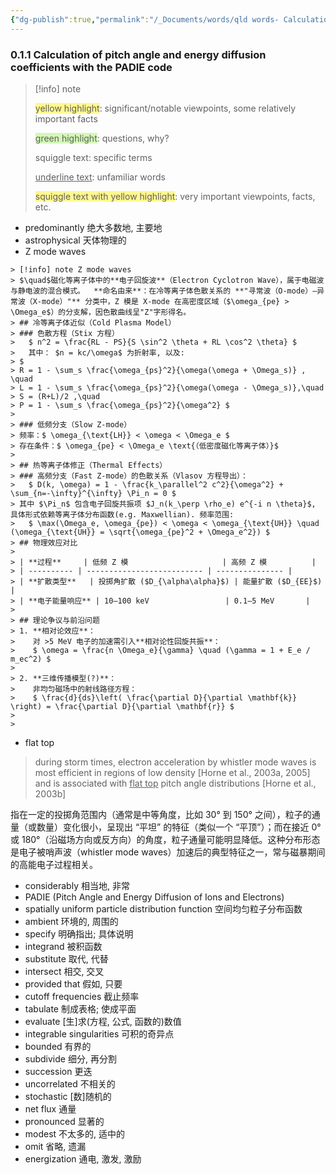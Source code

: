 ```yaml
---
{"dg-publish":true,"permalink":"/_Documents/words/qld words- Calculation of pitch angle and energy diffusion coefficients with the PADIE code/","noteIcon":"default","created":"2025-10-23T14:27:10.536+08:00","updated":"2025-09-15T18:43:59.346+08:00"}
---
```


### 0.1.1 Calculation of pitch angle and energy diffusion coefficients with the PADIE code  


> [!info] note
> 
> <span style="background:#fff88f">yellow highlight</span>:  significant/notable viewpoints, some relatively important facts
> 
> <span style="background:#d3f8b6">green highlight</span>:  questions, why?
> 
> squiggle text:  specific terms
>
>  <u>underline text</u>:  unfamiliar words
> 
> <span style="background:#fff88f">squiggle text with yellow highlight</span>:  very important viewpoints, facts, etc.


- predominantly 绝大多数地, 主要地
- astrophysical 天体物理的
- Z mode waves 

```col
> [!info] note Z mode waves
> $\quad$磁化等离子体中的**电子回旋波**（Electron Cyclotron Wave），属于电磁波与静电波的混合模式。  **命名由来**：在冷等离子体色散关系的 **"寻常波（O-mode）–异常波（X-mode）"** 分类中，Z 模是 X-mode 在高密度区域（$\omega_{pe} > \Omega_e$）的分支解，因色散曲线呈"Z"字形得名。
> ## 冷等离子体近似（Cold Plasma Model）  
> ### 色散方程（Stix 方程）
>   $ n^2 = \frac{RL - PS}{S \sin^2 \theta + RL \cos^2 \theta} $
>   其中： $n = kc/\omega$ 为折射率, 以及:
> $
> R = 1 - \sum_s \frac{\omega_{ps}^2}{\omega(\omega + \Omega_s)} , \quad
> L = 1 - \sum_s \frac{\omega_{ps}^2}{\omega(\omega - \Omega_s)},\quad
> S = (R+L)/2 ,\quad
> P = 1 - \sum_s \frac{\omega_{ps}^2}{\omega^2} $
> 
> ### 低频分支（Slow Z-mode）
> 频率：$ \omega_{\text{LH}} < \omega < \Omega_e $
> 存在条件：$ \omega_{pe} < \Omega_e \text{（低密度磁化等离子体）}$
> 
> ## 热等离子体修正（Thermal Effects）
> ### 高频分支（Fast Z-mode）的色散关系（Vlasov 方程导出）：
>   $ D(k, \omega) = 1 - \frac{k_\parallel^2 c^2}{\omega^2} + \sum_{n=-\infty}^{\infty} \Pi_n = 0 $
> 其中 $\Pi_n$ 包含电子回旋共振项 $J_n(k_\perp \rho_e) e^{-i n \theta}$, 具体形式依赖等离子体分布函数(e.g. Maxwellian). 频率范围:
>   $ \max(\Omega_e, \omega_{pe}) < \omega < \omega_{\text{UH}} \quad (\omega_{\text{UH}} = \sqrt{\omega_{pe}^2 + \Omega_e^2}) $
> ## 物理效应对比
> 
> | **过程**     | 低频 Z 模                     | 高频 Z 模          |
> | ---------- | -------------------------- | --------------- |
> | **扩散类型**   | 投掷角扩散 ($D_{\alpha\alpha}$) | 能量扩散 ($D_{EE}$) |
> | **电子能量响应** | 10–100 keV                 | 0.1–5 MeV       |
> 
> ## 理论争议与前沿问题
> 1. **相对论效应**：
>    对 >5 MeV 电子的加速需引入**相对论性回旋共振**：
>    $ \omega = \frac{n \Omega_e}{\gamma} \quad (\gamma = 1 + E_e / m_ec^2) $
>    
> 2. **三维传播模型(?)**：
>    非均匀磁场中的射线路径方程：
>    $ \frac{d}{ds}\left( \frac{\partial D}{\partial \mathbf{k}} \right) = \frac{\partial D}{\partial \mathbf{r}} $
> 
> 
```

- flat top 
>  during storm times, electron acceleration by whistler mode waves is most efficient in regions of low density [Horne et al., 2003a, 2005] and is associated with <u>flat top</u> pitch angle distributions [Horne et al., 2003b]

指在一定的投掷角范围内（通常是中等角度，比如 30° 到 150° 之间），粒子的通量（或数量）变化很小，呈现出 “平坦” 的特征（类似一个 “平顶”）；而在接近 0° 或 180°（沿磁场方向或反方向）的角度，粒子通量可能明显降低。这种分布形态是电子被哨声波（whistler mode waves）加速后的典型特征之一，常与磁暴期间的高能电子过程相关。  

- considerably 相当地, 非常
- PADIE (Pitch Angle and Energy Diffusion of Ions and Electrons)
- spatially uniform particle distribution function 空间均匀粒子分布函数
- ambient 环境的, 周围的
- specify 明确指出; 具体说明
- integrand 被积函数
- substitute 取代, 代替
- intersect 相交, 交叉
- provided that 假如, 只要
- cutoff frequencies 截止频率
- tabulate 制成表格; 使成平面
- evaluate [生]求(方程, 公式, 函数的)数值
- integrable singularities 可积的奇异点
- bounded 有界的
- subdivide 细分, 再分割
- succession 更迭
- uncorrelated 不相关的
- stochastic [数]随机的
- net flux 通量
- pronounced 显著的
- modest 不太多的, 适中的
- omit 省略, 遗漏
- energization 通电, 激发, 激励






























